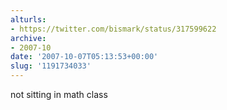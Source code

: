 ```yaml
---
alturls:
- https://twitter.com/bismark/status/317599622
archive:
- 2007-10
date: '2007-10-07T05:13:53+00:00'
slug: '1191734033'
---
```


not sitting in math class


